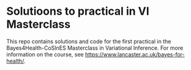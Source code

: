 # Solutioons to practical in VI Masterclass

This repo contains solutions and code for the first practical in the Bayes4Health-CoSInES Masterclass in Variational Inference. For more information on the course, see https://www.lancaster.ac.uk/bayes-for-health/.
